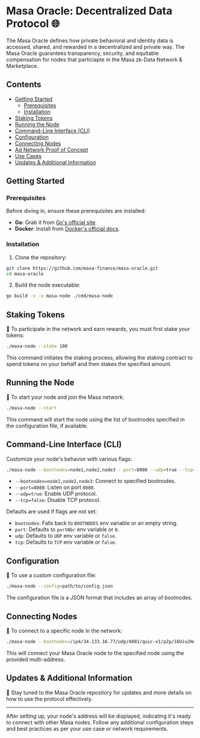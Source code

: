 # Masa Oracle: Decentralized Data Protocol 🌐

The Masa Oracle defines how private behavioral and identity data is accessed, shared, and rewarded in a decentralized and private way. The Masa Oracle guarantees transparency, security, and equitable compensation for nodes that particiapte in the Masa zk-Data Network & Marketplace.

## Contents
- [Getting Started](#getting-started)
  - [Prerequisites](#prerequisites)
  - [Installation](#installation)
- [Staking Tokens](#staking-tokens)
- [Running the Node](#running-the-node)
- [Command-Line Interface (CLI)](#command-line-interface-cli)
- [Configuration](#configuration)
- [Connecting Nodes](#connecting-nodes)
- [Ad Network Proof of Concept](#ad-network-proof-of-concept)
- [Use Cases](#use-cases)
- [Updates & Additional Information](#updates--additional-information)

## Getting Started

### Prerequisites

Before diving in, ensure these prerequisites are installed:
- **Go**: Grab it from [Go's official site](https://golang.org/dl/).
- **Docker**: Install from [Docker's official docs](https://docs.docker.com/get-docker/).

### Installation

1. Clone the repository:
```bash
git clone https://github.com/masa-finance/masa-oracle.git
cd masa-oracle
```

2. Build the node executable:
```bash
go build -v -o masa-node ./cmd/masa-node
```

## Staking Tokens

🔐 To participate in the network and earn rewards, you must first stake your tokens:
```bash
./masa-node --stake 100
```
This command initiates the staking process, allowing the staking contract to spend tokens on your behalf and then stakes the specified amount.

## Running the Node

🚀 To start your node and join the Masa network:
```bash
./masa-node --start
```
This command will start the node using the list of bootnodes specified in the configuration file, if available.

## Command-Line Interface (CLI)

Customize your node's behavior with various flags:
```bash
./masa-node --bootnodes=node1,node2,node3 --port=8080 --udp=true --tcp=false
```
- `--bootnodes=node1,node2,node3`: Connect to specified bootnodes.
- `--port=8080`: Listen on port `8080`.
- `--udp=true`: Enable UDP protocol.
- `--tcp=false`: Disable TCP protocol.

Defaults are used if flags are not set:

- `bootnodes`: Falls back to `BOOTNODES` env variable or an empty string.
- `port`: Defaults to `portNbr` env variable or `0`.
- `udp`: Defaults to `UDP` env variable or `false`.
- `tcp`: Defaults to `TCP` env variable or `false`.

## Configuration

🔧 To use a custom configuration file:

```bash
./masa-node --config=path/to/config.json
```

The configuration file is a JSON format that includes an array of bootnodes.

## Connecting Nodes

🔗 To connect to a specific node in the network:
```bash
./masa-node --bootnodes=/ip4/34.133.16.77/udp/4001/quic-v1/p2p/16Uiu2HAmAEDCYv5RrbLhZRmHXGWXNuSFa7YDoC5BGeN3NtDmiZEb --port=4001 --udp=true --tcp=false
```
This will connect your Masa Oracle node to the specified node using the provided multi-address.


## Updates & Additional Information

📢 Stay tuned to the Masa Oracle repository for updates and more details on how to use the protocol effectively.

---

After setting up, your node's address will be displayed, indicating it's ready to connect with other Masa nodes. Follow any additional configuration steps and best practices as per your use case or network requirements.